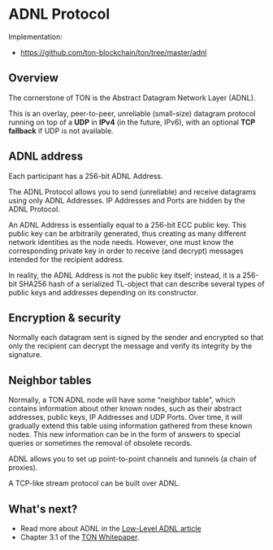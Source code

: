 # ADNL Protocol

Implementation:

* https://github.com/ton-blockchain/ton/tree/master/adnl

## Overview

The cornerstone of TON is the Abstract Datagram Network Layer (ADNL).

This is an overlay, peer-to-peer, unreliable (small-size) datagram protocol running on top of a **UDP** in **IPv4** (in the future, IPv6), with an optional **TCP fallback** if UDP is not available.

## ADNL address

Each participant has a 256-bit ADNL Address.

The ADNL Protocol allows you to send (unreliable) and receive datagrams using only  ADNL Addresses. IP Addresses and Ports are hidden by the ADNL Protocol.

An ADNL Address is essentially equal to a 256-bit ECC public key. This public key can be arbitrarily generated, thus creating as many different network identities as the node needs.
However, one must know the corresponding private key in order to receive (and decrypt) messages intended for the recipient address.

In reality, the ADNL Address is not the public key itself; instead, it is a 256-bit SHA256 hash of a serialized TL-object that can describe several types of public keys and addresses depending on its constructor.

## Encryption & security

Normally each datagram sent is signed by the sender and encrypted so that only the recipient can decrypt the message and verify its integrity by the signature.

## Neighbor tables

Normally, a TON ADNL node will have some “neighbor table”, which contains information about other known nodes, such as their abstract addresses, public keys, IP Addresses and UDP Ports. Over time, it will gradually
extend this table using information gathered from these known nodes. This new information can be in the form of answers to special queries or sometimes the removal of obsolete records.

ADNL allows you to set up point-to-point channels and tunnels (a chain of proxies).

A TCP-like stream protocol can be built over ADNL.

## What's next?

* Read more about ADNL in the [Low-Level ADNL article](/learn/networking/low-level-adnl)
* Chapter 3.1 of the [TON Whitepaper](https://docs.ton.org/ton.pdf).
